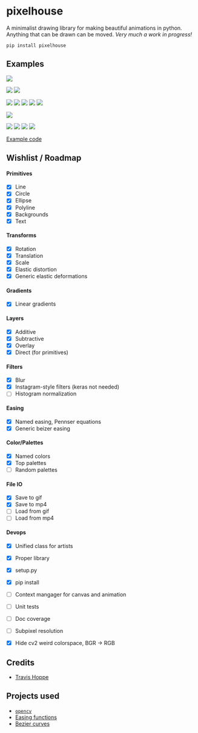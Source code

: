 # pixelhouse
A minimalist drawing library for making beautiful animations in python.
Anything that can be drawn can be moved.
_Very much a work in progress!_

    pip install pixelhouse

## Examples

![](examples/teyleen_unknown.jpg)

![](examples/logo.png)
![](examples/circle_lines.png)

![](examples/simple_circles.png)
![](examples/simple_rectangle.png)
![](examples/simple_lines.png)
![](examples/teyleen_982.png)
![](examples/teyleen_116.png)

![](examples/instafilters_from_file.png)

![](examples/moving_circles.gif)
![](examples/checkerboard.gif)
![](examples/pacman.gif)
![](examples/timer.gif)


[Example code](generate_demos.py)

## Wishlist / Roadmap

#### Primitives 
+ [x] Line
+ [x] Circle
+ [x] Ellipse
+ [x] Polyline
+ [x] Backgrounds
+ [x] Text

#### Transforms
+ [x] Rotation
+ [x] Translation
+ [x] Scale
+ [x] Elastic distortion
+ [x] Generic elastic deformations

#### Gradients
+ [x] Linear gradients

#### Layers
+ [x] Additive
+ [x] Subtractive
+ [x] Overlay
+ [x] Direct (for primitives)

#### Filters
+ [x] Blur
+ [x] Instagram-style filters (keras not needed)
+ [ ] Histogram normalization

#### Easing
+ [x] Named easing, Pennser equations
+ [x] Generic beizer easing

#### Color/Palettes
+ [x] Named colors
+ [x] Top palettes
+ [ ] Random palettes

#### File IO
+ [x] Save to gif
+ [x] Save to mp4 
+ [ ] Load from gif
+ [ ] Load from mp4

#### Devops
+ [x] Unified class for artists
+ [x] Proper library
+ [x] setup.py
+ [x] pip install
+ [ ] Context mangager for canvas and animation
+ [ ] Unit tests
+ [ ] Doc coverage
+ [ ] Subpixel resolution
+ [x] Hide cv2 weird colorspace, BGR -> RGB


## Credits

+ [Travis Hoppe](https://twitter.com/metasemantic?lang=en)

## Projects used 

+ [`opencv`](https://opencv.org/)
+ [Easing functions](https://github.com/semitable/easing-functions)
+ [Bezier curves](https://github.com/reptillicus/Bezier)
